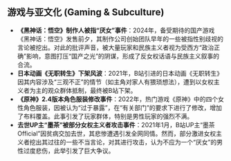 ## 游戏与亚文化 (Gaming & Subculture)

*   **《黑神话：悟空》制作人被指“厌女”事件**：2024年，备受期待的国产游戏《黑神话：悟空》发售前夕，其制作公司创始团队早年的一些被指性别歧视的言论被挖出。对此的批评声音，被大量玩家和民族主义者视为受西方“政治正确”影响，意图打压“国产之光”的阴谋，形成了反女权话语与民族主义叙事的合流。
*   **日本动画《无职转生》下架风波**：2021年，B站引进的日本动画《无职转生》因其内容涉及“三观不正”的情节（如主角对家人有猥琐想法），遭到以女权主义者为主的观众群体抵制，最终被B站下架。
*   **《原神》2.4版本角色服装修改事件**：2022年，热门游戏《原神》中的四个女性角色服装，因被认为“过于暴露”，在“有关部门”的要求下进行了修改，增加了布料覆盖。此事引发了玩家群体，特别是男性玩家的强烈不满。
*   **去世UP主“墨茶”被部分女权主义者攻击事件**：2021年1月，B站UP主“墨茶Official”因贫病交加去世，其悲惨遭遇引发全网同情。然而，部分激进女权主义者挖出其过往的一些不当言论，对其进行攻击，认为不应为一个“厌女”的男性过度悲伤，此举引发了巨大争议。

